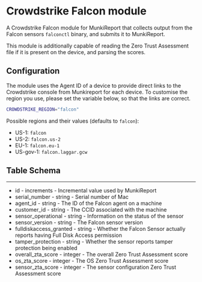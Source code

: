Crowdstrike Falcon module
==============

A Crowdstrike Falcon module for MunkiReport that collects output from the Falcon sensors `falconctl` binary, and submits it to MunkiReport.

This module is additionally capable of reading the Zero Trust Assessment file if it is present on the device, and parsing the scores.

## Configuration

The module uses the Agent ID of a device to provide direct links to the Crowdstrike console from Munkireport for each device. To customise the region you use, please set the variable below, so that the links are correct.

```sh
CROWDSTRIKE_REGION="falcon"
```

Possible regions and their values (defaults to `falcon`):
* US-1: `falcon`
* US-2: `falcon.us-2`
* EU-1: `falcon.eu-1`
* US-gov-1: `falcon.laggar.gcw`

## Table Schema
---
* id - increments - Incremental value used by MunkiReport
* serial_number - string - Serial number of Mac
* agent_id - string - The ID of the Falcon agent on a machine
* customer_id - string - The CCID associated with the machine
* sensor_operational - string - Information on the status of the sensor
* sensor_version - string - The Falcon sensor version
* fulldiskaccess_granted - string - Whether the Falcon Sensor actually reports having Full Disk Access permission
* tamper_protection - string - Whether the sensor reports tamper protection being enabled
* overall_zta_score - integer - The overall Zero Trust Assessment score
* os_zta_score - integer - The OS Zero Trust Assessment score
* sensor_zta_score - integer - The sensor configuration Zero Trust Assessment score